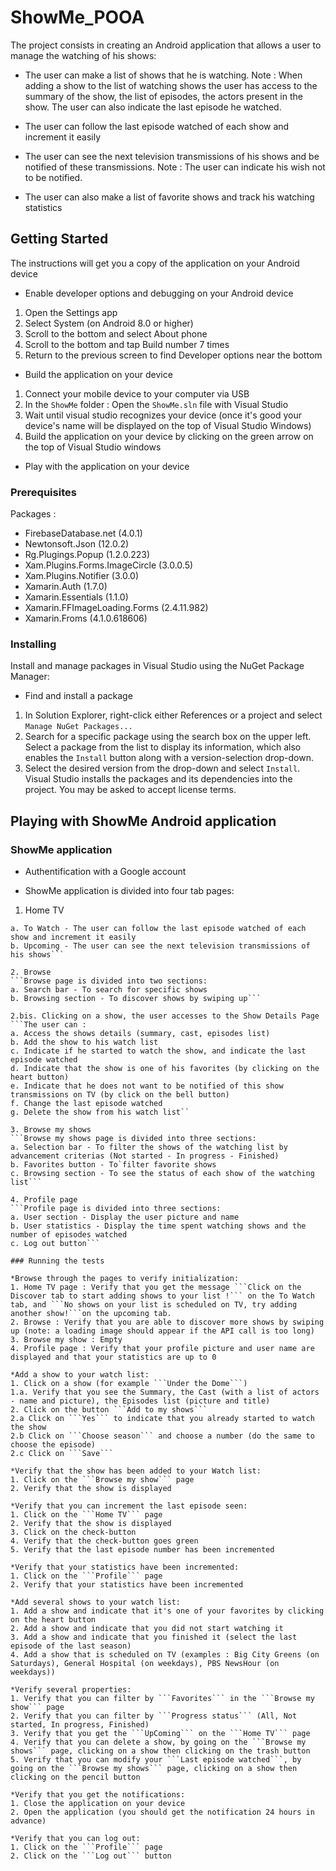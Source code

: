 # ShowMe_POOA

The project consists in creating an Android application that allows a user to manage the watching of his shows:

* The user can make a list of shows that he is watching.
Note : When adding a show to the list of watching shows the user has access to the summary of the show, the list of episodes, the actors present in the show. The user can also indicate the last episode he watched.

* The user can follow the last episode watched of each show and increment it easily

* The user can see the next television transmissions of his shows and be notified of these transmissions.
Note : The user can indicate his wish not to be notified.

* The user can also make a list of favorite shows and track his watching statistics

## Getting Started

 The instructions will get you a copy of the application on your Android device

 * Enable developer options and debugging on your Android device
 1. Open the Settings app
 2. Select System (on Android 8.0 or higher)
 3. Scroll to the bottom and select About phone
 4. Scroll to the bottom and tap Build number 7 times
 5. Return to the previous screen to find Developer options near the bottom

 * Build the application on your device
 1. Connect your mobile device to your computer via USB
 2. In the ```ShowMe``` folder : Open the ```ShowMe.sln``` file with Visual Studio
 3. Wait until visual studio recognizes your device (once it's good your device's name will be displayed on the top of Visual Studio Windows)
 4. Build the application on your device by clicking on the green arrow on the top of Visual Studio windows

 * Play with the application on your device

### Prerequisites

 Packages : 
 * FirebaseDatabase.net (4.0.1)
 * Newtonsoft.Json (12.0.2)
 * Rg.Plugings.Popup (1.2.0.223)
 * Xam.Plugins.Forms.ImageCircle (3.0.0.5)
 * Xam.Plugins.Notifier (3.0.0)
 * Xamarin.Auth (1.7.0)
 * Xamarin.Essentials (1.1.0)
 * Xamarin.FFImageLoading.Forms (2.4.11.982)
 * Xamarin.Froms (4.1.0.618606)

### Installing 

 Install and manage packages in Visual Studio using the NuGet Package Manager:

* Find and install a package
1. In Solution Explorer, right-click either References or a project and select ```Manage NuGet Packages...```
2. Search for a specific package using the search box on the upper left. Select a package from the list to display its information, which also enables the ```Install``` button along with a version-selection drop-down.
3. Select the desired version from the drop-down and select ```Install```. Visual Studio installs the packages and its dependencies into the project. You may be asked to accept license terms. 


## Playing with ShowMe Android application

### ShowMe application

* Authentification with a Google account

* ShowMe application is divided into four tab pages:
1. Home TV 
```Home TV page is divided into two tab pages: 
a. To Watch - The user can follow the last episode watched of each show and increment it easily
b. Upcoming - The user can see the next television transmissions of his shows```

2. Browse
```Browse page is divided into two sections:
a. Search bar - To search for specific shows
b. Browsing section - To discover shows by swiping up```

2.bis. Clicking on a show, the user accesses to the Show Details Page
```The user can : 
a. Access the shows details (summary, cast, episodes list)
b. Add the show to his watch list
c. Indicate if he started to watch the show, and indicate the last episode watched
d. Indicate that the show is one of his favorites (by clicking on the heart button)
e. Indicate that he does not want to be notified of this show transmissions on TV (by click on the bell button)
f. Change the last episode watched
g. Delete the show from his watch list``

3. Browse my shows
```Browse my shows page is divided into three sections:
a. Selection bar - To filter the shows of the watching list by advancement criterias (Not started - In progress - Finished)
b. Favorites button - To`filter favorite shows
c. Browsing section - To see the status of each show of the watching list```

4. Profile page
```Profile page is divided into three sections:
a. User section - Display the user picture and name
b. User statistics - Display the time spent watching shows and the number of episodes watched
c. Log out button```

### Running the tests

*Browse through the pages to verify initialization:
1. Home TV page : Verify that you get the message ```Click on the Discover tab to start adding shows to your list !``` on the To Watch tab, and ```No shows on your list is scheduled on TV, try adding another show!```on the upcoming tab.
2. Browse : Verify that you are able to discover more shows by swiping up (note: a loading image should appear if the API call is too long)
3. Browse my show : Empty
4. Profile page : Verify that your profile picture and user name are displayed and that your statistics are up to 0

*Add a show to your watch list:
1. Click on a show (for example ```Under the Dome```) 
1.a. Verify that you see the Summary, the Cast (with a list of actors - name and picture), the Episodes list (picture and title)
2. Click on the button ```Add to my shows```
2.a Click on ```Yes``` to indicate that you already started to watch the show
2.b Click on ```Choose season``` and choose a number (do the same to choose the episode)
2.c Click on ```Save```

*Verify that the show has been added to your Watch list:
1. Click on the ```Browse my show``` page 
2. Verify that the show is displayed

*Verify that you can increment the last episode seen:
1. Click on the ```Home TV``` page 
2. Verify that the show is displayed 
3. Click on the check-button
4. Verify that the check-button goes green
5. Verify that the last episode number has been incremented

*Verify that your statistics have been incremented:
1. Click on the ```Profile``` page 
2. Verify that your statistics have been incremented

*Add several shows to your watch list:
1. Add a show and indicate that it's one of your favorites by clicking on the heart button
2. Add a show and indicate that you did not start watching it
3. Add a show and indicate that you finished it (select the last episode of the last season)
4. Add a show that is scheduled on TV (examples : Big City Greens (on Saturdays), General Hospital (on weekdays), PBS NewsHour (on weekdays))

*Verify several properties:
1. Verify that you can filter by ```Favorites``` in the ```Browse my show``` page
2. Verify that you can filter by ```Progress status``` (All, Not started, In progress, Finished)
3. Verify that you get the ```UpComing``` on the ```Home TV``` page
4. Verify that you can delete a show, by going on the ```Browse my shows``` page, clicking on a show then clicking on the trash button
5. Verify that you can modify your ```Last episode watched```, by going on the ```Browse my shows``` page, clicking on a show then clicking on the pencil button

*Verify that you get the notifications:
1. Close the application on your device
2. Open the application (you should get the notification 24 hours in advance)

*Verify that you can log out:
1. Click on the ```Profile``` page 
2. Click on the ```Log out``` button
